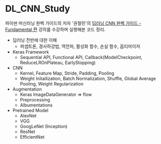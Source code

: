 # DL_CNN_Study

파이썬 머신러닝 완벽 가이드의 저자 '권철민'의 [딥러닝 CNN 완벽 가이드 - Fundamental 편](https://www.inflearn.com/course/%EB%94%A5%EB%9F%AC%EB%8B%9D-cnn-%EC%99%84%EB%B2%BD-%EA%B8%B0%EC%B4%88) 강의를 수강하며 실행해본 코드 정리.

- 딥러닝 전반에 대한 이해
  - 퍼셉트론, 경사하강법, 역전파, 활성화 함수, 손실 함수, 옵티마이저
- Keras Framework
  - Sequential API, Functional API, Callback(ModelCheckpoint, ReduceLROnPlateau, EarlyStopping)
- CNN
  - Kernel, Feature Map, Stride, Padding, Pooling
  - Weight Initailization, Batch Normalization, Shuffle, Global Average Pooling, Weight Regularization
- Augmentation
  - Keras ImageDataGenerator => flow
  - Preprocessing
  - Albumentations
- Pretrained Model
  - AlexNet
  - VGG
  - GoogLeNet (Inception)
  - ResNet
  - EfficientNet
